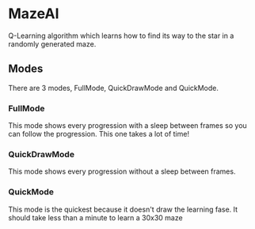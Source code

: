 # MazeAI

Q-Learning algorithm which learns how to find its way to the star in a randomly generated maze.

## Modes

There are 3 modes, FullMode, QuickDrawMode and QuickMode.

### FullMode
This mode shows every progression with a sleep between frames so you can follow the progression. This one takes a lot of time!

### QuickDrawMode
This mode shows every progression without a sleep between frames.

### QuickMode
This mode is the quickest because it doesn't draw the learning fase. It should take less than a minute to learn a 30x30 maze
